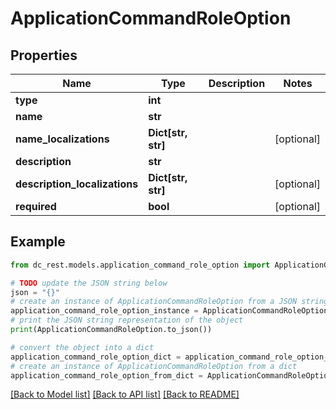 # ApplicationCommandRoleOption


## Properties

Name | Type | Description | Notes
------------ | ------------- | ------------- | -------------
**type** | **int** |  | 
**name** | **str** |  | 
**name_localizations** | **Dict[str, str]** |  | [optional] 
**description** | **str** |  | 
**description_localizations** | **Dict[str, str]** |  | [optional] 
**required** | **bool** |  | [optional] 

## Example

```python
from dc_rest.models.application_command_role_option import ApplicationCommandRoleOption

# TODO update the JSON string below
json = "{}"
# create an instance of ApplicationCommandRoleOption from a JSON string
application_command_role_option_instance = ApplicationCommandRoleOption.from_json(json)
# print the JSON string representation of the object
print(ApplicationCommandRoleOption.to_json())

# convert the object into a dict
application_command_role_option_dict = application_command_role_option_instance.to_dict()
# create an instance of ApplicationCommandRoleOption from a dict
application_command_role_option_from_dict = ApplicationCommandRoleOption.from_dict(application_command_role_option_dict)
```
[[Back to Model list]](../README.md#documentation-for-models) [[Back to API list]](../README.md#documentation-for-api-endpoints) [[Back to README]](../README.md)


